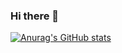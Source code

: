 ### Hi there 👋
[![Anurag's GitHub stats](https://github-readme-stats.vercel.app/api?username=DEV-SeungHwanJeon)](https://github.com/anuraghazra/github-readme-stats)



<!--
**DEV-SeungHwanJeon/DEV-SeungHwanJeon** is a ✨ _special_ ✨ repository because its `README.md` (this file) appears on your GitHub profile.


Here are some ideas to get you started:

- 🔭 I’m currently working on ...
- 🌱 I’m currently learning ...
- 👯 I’m looking to collaborate on ...
- 🤔 I’m looking for help with ...
- 💬 Ask me about ...
- 📫 How to reach me: ...
- 😄 Pronouns: ...
- ⚡ Fun fact: ...
-->

